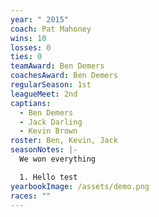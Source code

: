 ```yaml
---
year: " 2015"
coach: Pat Mahoney
wins: 10
losses: 0
ties: 0
teamAward: Ben Demers
coachesAward: Ben Demers
regularSeason: 1st
leagueMeet: 2nd
captians:
  - Ben Demers
  - Jack Darling
  - Kevin Brown
roster: Ben, Kevin, Jack
seasonNotes: |-
  We won everything

  1. Hello test
yearbookImage: /assets/demo.png
races: ""
---
```

